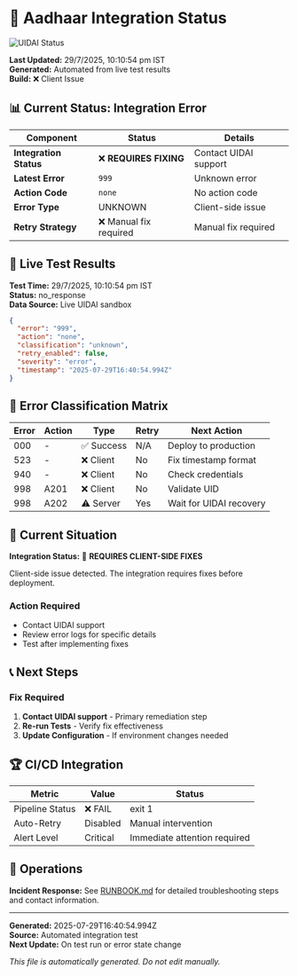 # 🎯 Aadhaar Integration Status

![UIDAI Status](https://img.shields.io/endpoint?url=https://aaryanguglani.github.io/aadhaar/status.json)

**Last Updated:** 29/7/2025, 10:10:54 pm IST  
**Generated:** Automated from live test results  
**Build:** ❌ Client Issue

## 📊 Current Status: Integration Error

| Component | Status | Details |
|-----------|--------|---------|
| **Integration Status** | ❌ **REQUIRES FIXING** | Contact UIDAI support |
| **Latest Error** | `999` | Unknown error |
| **Action Code** | `none` | No action code |
| **Error Type** | UNKNOWN | Client-side issue |
| **Retry Strategy** | ❌ Manual fix required | Manual fix required |

## 🚀 Live Test Results

**Test Time:** 29/7/2025, 10:10:54 pm IST  
**Status:** no_response  
**Data Source:** Live UIDAI sandbox

```json
{
  "error": "999",
  "action": "none",
  "classification": "unknown",
  "retry_enabled": false,
  "severity": "error",
  "timestamp": "2025-07-29T16:40:54.994Z"
}
```

## 🎯 Error Classification Matrix

| Error | Action | Type | Retry | Next Action |
|-------|--------|------|-------|-------------|
| 000 | - | ✅ Success | N/A | Deploy to production |
| 523 | - | ❌ Client | No | Fix timestamp format |
| 940 | - | ❌ Client | No | Check credentials |
| 998 | A201 | ❌ Client | No | Validate UID |
| 998 | A202 | ⚠️ Server | Yes | Wait for UIDAI recovery |

## 🔄 Current Situation

**Integration Status:** 🔴 **REQUIRES CLIENT-SIDE FIXES**

Client-side issue detected. The integration requires fixes before deployment.

### Action Required
- Contact UIDAI support
- Review error logs for specific details
- Test after implementing fixes

## 📞 Next Steps

### Fix Required

1. **Contact UIDAI support** - Primary remediation step
2. **Re-run Tests** - Verify fix effectiveness
3. **Update Configuration** - If environment changes needed

## 🏆 CI/CD Integration

| Metric | Value | Status |
|--------|-------|--------|
| Pipeline Status | ❌ FAIL | exit 1 |
| Auto-Retry | Disabled | Manual intervention |
| Alert Level | Critical | Immediate attention required |

## 📖 Operations

**Incident Response:** See [RUNBOOK.md](./RUNBOOK.md) for detailed troubleshooting steps and contact information.

---

**Generated:** 2025-07-29T16:40:54.994Z  
**Source:** Automated integration test  
**Next Update:** On test run or error state change

*This file is automatically generated. Do not edit manually.*